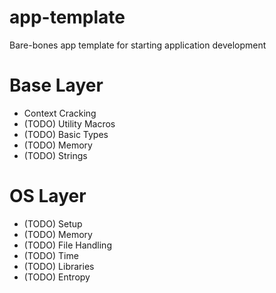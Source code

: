 # app-template
Bare-bones app template for starting application development

# Base Layer

* Context Cracking
* (TODO) Utility Macros
* (TODO) Basic Types
* (TODO) Memory
* (TODO) Strings

# OS Layer

* (TODO) Setup
* (TODO) Memory
* (TODO) File Handling
* (TODO) Time
* (TODO) Libraries
* (TODO) Entropy
